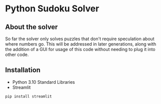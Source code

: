 # Python Sudoku Solver

## About the solver
So far the solver only solves puzzles that don't require speculation about where numbers go. This will be addressed in later generations, along with the addition of a GUI for usage of this code without needing to plug it into other code.

## Installation
- Python 3.10 Standard Libraries
- Streamlit
```bash
pip install streamlit
```